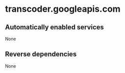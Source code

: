 # transcoder.googleapis.com

## Automatically enabled services

None

## Reverse dependencies

None
